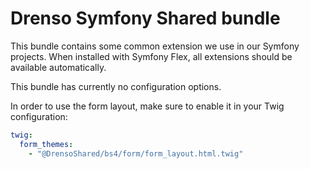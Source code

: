 # Drenso Symfony Shared bundle

This bundle contains some common extension we use in our Symfony projects. When installed with Symfony Flex, all
extensions should be available automatically.

This bundle has currently no configuration options.

In order to use the form layout, make sure to enable it in your Twig configuration:
```yaml
twig:
  form_themes:
    - "@DrensoShared/bs4/form/form_layout.html.twig"
```
